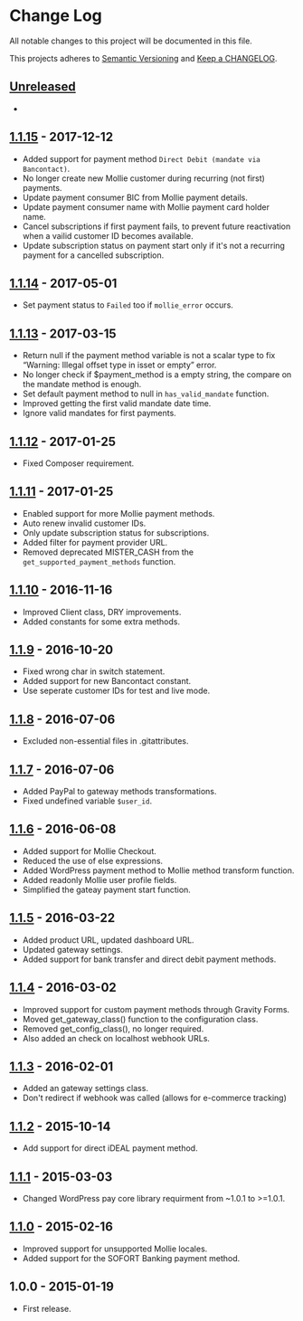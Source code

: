 # Change Log

All notable changes to this project will be documented in this file.

This projects adheres to [Semantic Versioning](http://semver.org/) and [Keep a CHANGELOG](http://keepachangelog.com/).

## [Unreleased][unreleased]
-

## [1.1.15] - 2017-12-12
- Added support for payment method `Direct Debit (mandate via Bancontact)`.
- No longer create new Mollie customer during recurring (not first) payments.
- Update payment consumer BIC from Mollie payment details.
- Update payment consumer name with Mollie payment card holder name.
- Cancel subscriptions if first payment fails, to prevent future reactivation when a vailid customer ID becomes available.
- Update subscription status on payment start only if it's not a recurring payment for a cancelled subscription.

## [1.1.14] - 2017-05-01
- Set payment status to `Failed` too if `mollie_error` occurs.

## [1.1.13] - 2017-03-15
- Return null if the payment method variable is not a scalar type to fix “Warning: Illegal offset type in isset or empty” error.
- No longer check if $payment_method is a empty string, the compare on the mandate method is enough.
- Set default payment method to null in `has_valid_mandate` function.
- Improved getting the first valid mandate date time.
- Ignore valid mandates for first payments.

## [1.1.12] - 2017-01-25
- Fixed Composer requirement.

## [1.1.11] - 2017-01-25
- Enabled support for more Mollie payment methods.
- Auto renew invalid customer IDs.
- Only update subscription status for subscriptions.
- Added filter for payment provider URL.
- Removed deprecated MISTER_CASH from the `get_supported_payment_methods` function.

## [1.1.10] - 2016-11-16
- Improved Client class, DRY improvements.
- Added constants for some extra methods.

## [1.1.9] - 2016-10-20
- Fixed wrong char in switch statement.
- Added support for new Bancontact constant.
- Use seperate customer IDs for test and live mode.

## [1.1.8] - 2016-07-06
- Excluded non-essential files in .gitattributes.

## [1.1.7] - 2016-07-06
- Added PayPal to gateway methods transformations.
- Fixed undefined variable `$user_id`.

## [1.1.6] - 2016-06-08
- Added support for Mollie Checkout.
- Reduced the use of else expressions.
- Added WordPress payment method to Mollie method transform function.
- Added readonly Mollie user profile fields.
- Simplified the gateay payment start function.

## [1.1.5] - 2016-03-22
- Added product URL, updated dashboard URL.
- Updated gateway settings.
- Added support for bank transfer and direct debit payment methods.

## [1.1.4] - 2016-03-02
- Improved support for custom payment methods through Gravity Forms.
- Moved get_gateway_class() function to the configuration class.
- Removed get_config_class(), no longer required.
- Also added an check on localhost webhook URLs.

## [1.1.3] - 2016-02-01
- Added an gateway settings class.
- Don't redirect if webhook was called (allows for e-commerce tracking)

## [1.1.2] - 2015-10-14
- Add support for direct iDEAL payment method.

## [1.1.1] - 2015-03-03
- Changed WordPress pay core library requirment from ~1.0.1 to >=1.0.1.

## [1.1.0] - 2015-02-16
- Improved support for unsupported Mollie locales.
- Added support for the SOFORT Banking payment method.

## 1.0.0 - 2015-01-19
- First release.

[unreleased]: https://github.com/wp-pay-gateways/mollie/compare/1.1.15...HEAD
[1.1.15]: https://github.com/wp-pay-gateways/mollie/compare/1.1.14...1.1.15
[1.1.14]: https://github.com/wp-pay-gateways/mollie/compare/1.1.13...1.1.14
[1.1.13]: https://github.com/wp-pay-gateways/mollie/compare/1.1.12...1.1.13
[1.1.12]: https://github.com/wp-pay-gateways/mollie/compare/1.1.11...1.1.12
[1.1.11]: https://github.com/wp-pay-gateways/mollie/compare/1.1.10...1.1.11
[1.1.10]: https://github.com/wp-pay-gateways/mollie/compare/1.1.9...1.1.10
[1.1.9]: https://github.com/wp-pay-gateways/mollie/compare/1.1.8...1.1.9
[1.1.8]: https://github.com/wp-pay-gateways/mollie/compare/1.1.7...1.1.8
[1.1.7]: https://github.com/wp-pay-gateways/mollie/compare/1.1.6...1.1.7
[1.1.6]: https://github.com/wp-pay-gateways/mollie/compare/1.1.5...1.1.6
[1.1.5]: https://github.com/wp-pay-gateways/mollie/compare/1.1.4...1.1.5
[1.1.4]: https://github.com/wp-pay-gateways/mollie/compare/1.1.3...1.1.4
[1.1.3]: https://github.com/wp-pay-gateways/mollie/compare/1.1.2...1.1.3
[1.1.2]: https://github.com/wp-pay-gateways/mollie/compare/1.1.1...1.1.2
[1.1.1]: https://github.com/wp-pay-gateways/mollie/compare/1.1.0...1.1.1
[1.1.0]: https://github.com/wp-pay-gateways/mollie/compare/1.0.0...1.1.0
